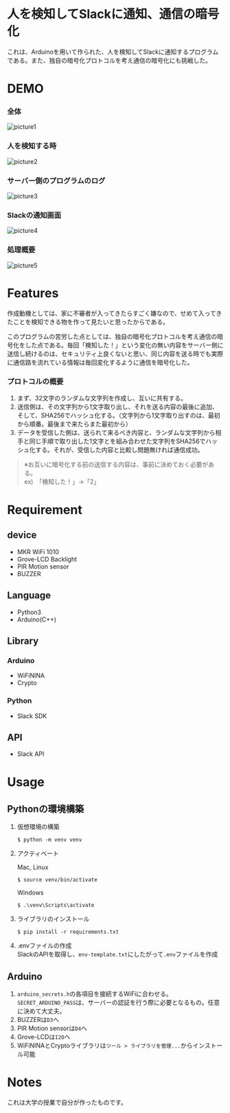 # 人を検知してSlackに通知、通信の暗号化
これは、Arduinoを用いて作られた、人を検知してSlackに通知するプログラムである。また、独自の暗号化プロトコルを考え通信の暗号化にも挑戦した。

# DEMO
### 全体
![picture1](md_imgs/img-01.jpg)
### 人を検知する時
![picture2](md_imgs/img-02.jpg)
### サーバー側のプログラムのログ
![picture3](md_imgs/img-03.jpg)
### Slackの通知画面
![picture4](md_imgs/img-04.jpg)
### 処理概要
![picture5](md_imgs/img-05.jpg)

# Features
作成動機としては、家に不審者が入ってきたらすごく嫌なので、せめて入ってきたことを検知できる物を作って見たいと思ったからである。

このプログラムの苦労した点としては、独自の暗号化プロトコルを考え通信の暗号化をした点である。毎回「検知した！」という変化の無い内容をサーバー側に送信し続けるのは、セキュリティ上良くないと思い、同じ内容を送る時でも実際に通信路を流れている情報は毎回変化するように通信を暗号化した。
### プロトコルの概要
1. まず、32文字のランダムな文字列を作成し、互いに共有する。
2. 送信側は、その文字列から1文字取り出し、それを送る内容の最後に追加、そして、SHA256でハッシュ化する。（文字列から1文字取り出すのは、最初から順番。最後まで来たらまた最初から）
3. データを受信した側は、送られて来るべき内容と、ランダムな文字列から相手と同じ手順で取り出した1文字とを組み合わせた文字列をSHA256でハッシュ化する。それが、受信した内容と比較し問題無ければ通信成功。

> ※お互いに暗号化する前の送信する内容は、事前に決めておく必要がある。<br>
> ex)　「検知した！」→「2」

# Requirement
## device
- MKR WiFi 1010
- Grove-LCD Backlight
- PIR Motion sensor
- BUZZER

## Language
- Python3
- Arduino(C++)

## Library
### Arduino
- WiFiNINA
- Crypto

### Python
- Slack SDK

## API
- Slack API

# Usage
## Pythonの環境構築
1. 仮想環境の構築
    ```
    $ python -m venv venv
    ```
2. アクティベート

    Mac, Linux
    ```
    $ source venv/bin/activate
    ```
    Windows
    ```
    $ .\venv\Scripts\activate
    ```
3. ライブラリのインストール
    ```
    $ pip install -r requirements.txt
    ```
4. .envファイルの作成<br>SlackのAPIを取得し、`env-template.txt`にしたがって`.env`ファイルを作成

## Arduino
1. `arduino_secrets.h`の各項目を接続するWiFiに合わせる。<br>`SECRET_ARDUINO_PASS`は、サーバーの認証を行う際に必要となるもの。任意に決めて大丈夫。
2. BUZZERは`D3`へ
3. PIR Motion sensorは`D4`へ
4. Grove-LCDは`I2O`へ
5. WiFiNINAとCryptoライブラリは`ツール > ライブラリを管理...`からインストール可能

# Notes
これは大学の授業で自分が作ったものです。